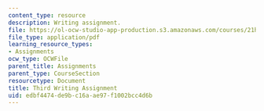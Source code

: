 ```yaml
---
content_type: resource
description: Writing assignment.
file: https://ol-ocw-studio-app-production.s3.amazonaws.com/courses/21h-105-american-classics-fall-2002/edbf4474de9bc16aae97f1002bcc4d6b_am_classics_thianment_10_02.pdf
file_type: application/pdf
learning_resource_types:
- Assignments
ocw_type: OCWFile
parent_title: Assignments
parent_type: CourseSection
resourcetype: Document
title: Third Writing Assignment
uid: edbf4474-de9b-c16a-ae97-f1002bcc4d6b
---
```

